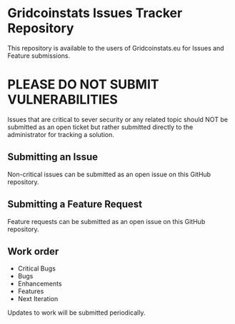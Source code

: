 # Gridcoinstats Issues Tracker Repository
This repository is available to the users of Gridcoinstats.eu for Issues and Feature submissions.

# PLEASE DO NOT SUBMIT VULNERABILITIES
Issues that are critical to sever security or any related topic should NOT be submitted as an open ticket but rather submitted directly to the administrator for tracking a solution.

## Submitting an Issue
Non-critical issues can be submitted as an open issue on this GitHub repository.

## Submitting a Feature Request
Feature requests can be submitted as an open issue on this GitHub repository.

## Work order
- Critical Bugs
- Bugs
- Enhancements
- Features
- Next Iteration

Updates to work will be submitted periodically.
